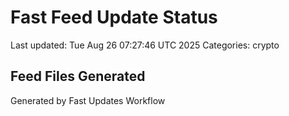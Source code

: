 # Fast Feed Update Status
Last updated: Tue Aug 26 07:27:46 UTC 2025
Categories: crypto

## Feed Files Generated

Generated by Fast Updates Workflow
